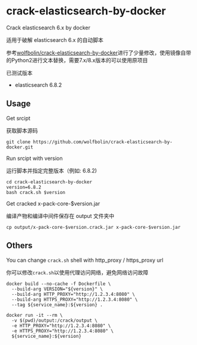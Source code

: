 # crack-elasticsearch-by-docker

Crack elasticsearch 6.x by docker

适用于破解 elasticsearch 6.x 的自动脚本

参考[wolfbolin/crack-elasticsearch-by-docker](https://github.com/wolfbolin/crack-elasticsearch-by-docker/)进行了少量修改，使用镜像自带的Python2进行文本替换，需要7.x/8.x版本的可以使用原项目

已测试版本

- elasticsearch 6.8.2

## Usage

Get srcipt

获取脚本源码

```shell
git clone https://github.com/wolfbolin/crack-elasticsearch-by-docker.git
```

Run srcipt with version

运行脚本并指定完整版本（例如: 6.8.2)

```shell
cd crack-elasticsearch-by-docker
version=6.8.2
bash crack.sh $version
```

Get cracked x-pack-core-$version.jar

编译产物和编译中间件保存在 output 文件夹中

```shell
cp output/x-pack-core-$version.crack.jar x-pack-core-$version.jar
```

## Others

You can change `crack.sh` shell with http_proxy / https_proxy url

你可以修改`crack.sh`以使用代理访问网络，避免网络访问故障

```shell
docker build --no-cache -f Dockerfile \
  --build-arg VERSION="${version}" \
  --build-arg HTTP_PROXY="http://1.2.3.4:8080" \
  --build-arg HTTPS_PROXY="http://1.2.3.4:8080" \
  --tag ${service_name}:${version} .

docker run -it --rm \
  -v $(pwd)/output:/crack/output \
  -e HTTP_PROXY="http://1.2.3.4:8080" \
  -e HTTPS_PROXY="http://1.2.3.4:8080" \
  ${service_name}:${version}
```
